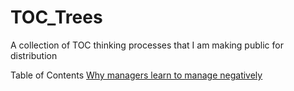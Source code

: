 # TOC_Trees
A collection of TOC thinking processes that I am making public for distribution

Table of Contents
[Why managers learn to manage negatively](./Why_Managers_Learn_To_Manage_Negatively.md)


